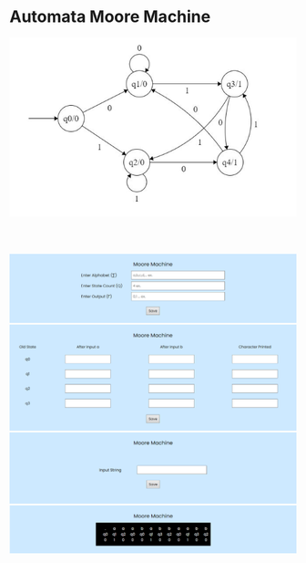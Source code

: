 # Automata Moore Machine

![](./readme_images/moore.png)

<br>
<br>

![](./readme_images/page1.png)
![](./readme_images/page2.png)
![](./readme_images/page3.png)
![](./readme_images/page4.png)
